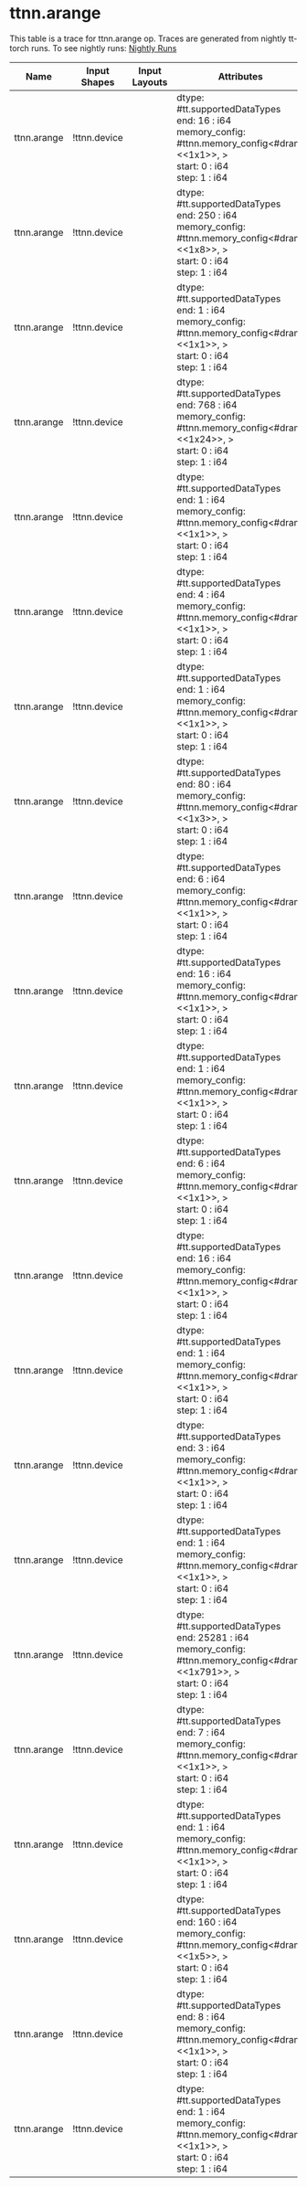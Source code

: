 # ttnn.arange
This table is a trace for ttnn.arange op. Traces are generated from nightly tt-torch runs. To see nightly runs: <a href="https://github.com/tenstorrent/tt-torch/actions/workflows/nightly-tests.yml">Nightly Runs</a>

| Name | Input Shapes | Input Layouts | Attributes | Output Shapes | Output Layouts | PCC | ATOL |
|------|--------------|---------------|------------|---------------|----------------|-----|------|
| ttnn.arange | !ttnn.device |  | dtype: #tt.supportedDataTypes<si32> <br> end: 16 : i64 <br> memory_config: #ttnn.memory_config<#dram, <<1x1>>, <interleaved>> <br> start: 0 : i64 <br> step: 1 : i64 | tensor<[16,si32]> | mapping_from: (d0), mapping_to: (0, d0), memory_config: (1, 16, 'si32', 'dram') | nan | nan |
| ttnn.arange | !ttnn.device |  | dtype: #tt.supportedDataTypes<si32> <br> end: 250 : i64 <br> memory_config: #ttnn.memory_config<#dram, <<1x8>>, <interleaved>> <br> start: 0 : i64 <br> step: 1 : i64 | tensor<[250,si32]> | mapping_from: (d0), mapping_to: (0, d0), memory_config: (1, 250, 'si32', 'dram') | nan | nan |
| ttnn.arange | !ttnn.device |  | dtype: #tt.supportedDataTypes<si32> <br> end: 1 : i64 <br> memory_config: #ttnn.memory_config<#dram, <<1x1>>, <interleaved>> <br> start: 0 : i64 <br> step: 1 : i64 | tensor<[1,si32]> | mapping_from: (d0), mapping_to: (0, d0), memory_config: (1, 1, 'si32', 'dram') | nan | nan |
| ttnn.arange | !ttnn.device |  | dtype: #tt.supportedDataTypes<si32> <br> end: 768 : i64 <br> memory_config: #ttnn.memory_config<#dram, <<1x24>>, <interleaved>> <br> start: 0 : i64 <br> step: 1 : i64 | tensor<[768,si32]> | mapping_from: (d0), mapping_to: (0, d0), memory_config: (1, 768, 'si32', 'dram') | nan | nan |
| ttnn.arange | !ttnn.device |  | dtype: #tt.supportedDataTypes<si32> <br> end: 1 : i64 <br> memory_config: #ttnn.memory_config<#dram, <<1x1>>, <interleaved>> <br> start: 0 : i64 <br> step: 1 : i64 | tensor<[1,si32]> | mapping_from: (d0), mapping_to: (0, d0), memory_config: (1, 1, 'si32', 'dram') | nan | nan |
| ttnn.arange | !ttnn.device |  | dtype: #tt.supportedDataTypes<si32> <br> end: 4 : i64 <br> memory_config: #ttnn.memory_config<#dram, <<1x1>>, <interleaved>> <br> start: 0 : i64 <br> step: 1 : i64 | tensor<[4,si32]> | mapping_from: (d0), mapping_to: (0, d0), memory_config: (1, 4, 'si32', 'dram') | nan | nan |
| ttnn.arange | !ttnn.device |  | dtype: #tt.supportedDataTypes<si32> <br> end: 1 : i64 <br> memory_config: #ttnn.memory_config<#dram, <<1x1>>, <interleaved>> <br> start: 0 : i64 <br> step: 1 : i64 | tensor<[1,si32]> | mapping_from: (d0), mapping_to: (0, d0), memory_config: (1, 1, 'si32', 'dram') | nan | nan |
| ttnn.arange | !ttnn.device |  | dtype: #tt.supportedDataTypes<si32> <br> end: 80 : i64 <br> memory_config: #ttnn.memory_config<#dram, <<1x3>>, <interleaved>> <br> start: 0 : i64 <br> step: 1 : i64 | tensor<[80,si32]> | mapping_from: (d0), mapping_to: (0, d0), memory_config: (1, 80, 'si32', 'dram') | nan | nan |
| ttnn.arange | !ttnn.device |  | dtype: #tt.supportedDataTypes<si32> <br> end: 6 : i64 <br> memory_config: #ttnn.memory_config<#dram, <<1x1>>, <interleaved>> <br> start: 0 : i64 <br> step: 1 : i64 | tensor<[6,si32]> | mapping_from: (d0), mapping_to: (0, d0), memory_config: (1, 6, 'si32', 'dram') | nan | nan |
| ttnn.arange | !ttnn.device |  | dtype: #tt.supportedDataTypes<si32> <br> end: 16 : i64 <br> memory_config: #ttnn.memory_config<#dram, <<1x1>>, <interleaved>> <br> start: 0 : i64 <br> step: 1 : i64 | tensor<[16,si32]> | mapping_from: (d0), mapping_to: (0, d0), memory_config: (1, 16, 'si32', 'dram') | nan | nan |
| ttnn.arange | !ttnn.device |  | dtype: #tt.supportedDataTypes<si32> <br> end: 1 : i64 <br> memory_config: #ttnn.memory_config<#dram, <<1x1>>, <interleaved>> <br> start: 0 : i64 <br> step: 1 : i64 | tensor<[1,si32]> | mapping_from: (d0), mapping_to: (0, d0), memory_config: (1, 1, 'si32', 'dram') | nan | nan |
| ttnn.arange | !ttnn.device |  | dtype: #tt.supportedDataTypes<si32> <br> end: 6 : i64 <br> memory_config: #ttnn.memory_config<#dram, <<1x1>>, <interleaved>> <br> start: 0 : i64 <br> step: 1 : i64 | tensor<[6,si32]> | mapping_from: (d0), mapping_to: (0, d0), memory_config: (1, 6, 'si32', 'dram') | nan | nan |
| ttnn.arange | !ttnn.device |  | dtype: #tt.supportedDataTypes<si32> <br> end: 16 : i64 <br> memory_config: #ttnn.memory_config<#dram, <<1x1>>, <interleaved>> <br> start: 0 : i64 <br> step: 1 : i64 | tensor<[16,si32]> | mapping_from: (d0), mapping_to: (0, d0), memory_config: (1, 16, 'si32', 'dram') | nan | nan |
| ttnn.arange | !ttnn.device |  | dtype: #tt.supportedDataTypes<si32> <br> end: 1 : i64 <br> memory_config: #ttnn.memory_config<#dram, <<1x1>>, <interleaved>> <br> start: 0 : i64 <br> step: 1 : i64 | tensor<[1,si32]> | mapping_from: (d0), mapping_to: (0, d0), memory_config: (1, 1, 'si32', 'dram') | nan | nan |
| ttnn.arange | !ttnn.device |  | dtype: #tt.supportedDataTypes<si32> <br> end: 3 : i64 <br> memory_config: #ttnn.memory_config<#dram, <<1x1>>, <interleaved>> <br> start: 0 : i64 <br> step: 1 : i64 | tensor<[3,si32]> | mapping_from: (d0), mapping_to: (0, d0), memory_config: (1, 3, 'si32', 'dram') | nan | nan |
| ttnn.arange | !ttnn.device |  | dtype: #tt.supportedDataTypes<si32> <br> end: 1 : i64 <br> memory_config: #ttnn.memory_config<#dram, <<1x1>>, <interleaved>> <br> start: 0 : i64 <br> step: 1 : i64 | tensor<[1,si32]> | mapping_from: (d0), mapping_to: (0, d0), memory_config: (1, 1, 'si32', 'dram') | nan | nan |
| ttnn.arange | !ttnn.device |  | dtype: #tt.supportedDataTypes<si32> <br> end: 25281 : i64 <br> memory_config: #ttnn.memory_config<#dram, <<1x791>>, <interleaved>> <br> start: 0 : i64 <br> step: 1 : i64 | tensor<[25281,si32]> | mapping_from: (d0), mapping_to: (0, d0), memory_config: (1, 25281, 'si32', 'dram') | nan | nan |
| ttnn.arange | !ttnn.device |  | dtype: #tt.supportedDataTypes<si32> <br> end: 7 : i64 <br> memory_config: #ttnn.memory_config<#dram, <<1x1>>, <interleaved>> <br> start: 0 : i64 <br> step: 1 : i64 | tensor<[7,si32]> | mapping_from: (d0), mapping_to: (0, d0), memory_config: (1, 7, 'si32', 'dram') | nan | nan |
| ttnn.arange | !ttnn.device |  | dtype: #tt.supportedDataTypes<si32> <br> end: 1 : i64 <br> memory_config: #ttnn.memory_config<#dram, <<1x1>>, <interleaved>> <br> start: 0 : i64 <br> step: 1 : i64 | tensor<[1,si32]> | mapping_from: (d0), mapping_to: (0, d0), memory_config: (1, 1, 'si32', 'dram') | nan | nan |
| ttnn.arange | !ttnn.device |  | dtype: #tt.supportedDataTypes<si32> <br> end: 160 : i64 <br> memory_config: #ttnn.memory_config<#dram, <<1x5>>, <interleaved>> <br> start: 0 : i64 <br> step: 1 : i64 | tensor<[160,si32]> | mapping_from: (d0), mapping_to: (0, d0), memory_config: (1, 160, 'si32', 'dram') | nan | nan |
| ttnn.arange | !ttnn.device |  | dtype: #tt.supportedDataTypes<si32> <br> end: 8 : i64 <br> memory_config: #ttnn.memory_config<#dram, <<1x1>>, <interleaved>> <br> start: 0 : i64 <br> step: 1 : i64 | tensor<[8,si32]> | mapping_from: (d0), mapping_to: (0, d0), memory_config: (1, 8, 'si32', 'dram') | nan | nan |
| ttnn.arange | !ttnn.device |  | dtype: #tt.supportedDataTypes<si32> <br> end: 1 : i64 <br> memory_config: #ttnn.memory_config<#dram, <<1x1>>, <interleaved>> <br> start: 0 : i64 <br> step: 1 : i64 | tensor<[1,si32]> | mapping_from: (d0), mapping_to: (0, d0), memory_config: (1, 1, 'si32', 'dram') | nan | nan |
